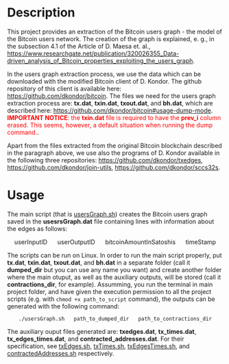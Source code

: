# Description
This project provides an extraction of the Bitcoin users graph - the model of the Bitcoin users network. The creation of the graph is explained, e. g., in the subsection 4.1 of the Article of D. Maesa et. al., https://www.researchgate.net/publication/320026355_Data-driven_analysis_of_Bitcoin_properties_exploiting_the_users_graph. 

In the users graph extraction process, we use the data which can be downloaded with the modified Bitcoin client of D. Kondor. The github repository of this client is available here: https://github.com/dkondor/bitcoin. The files we need for the users graph extraction process are: **tx.dat**, **txin.dat**, **txout.dat**, and **bh.dat**, which are described here: https://github.com/dkondor/bitcoin#usage-dump-mode. <span style="color:red">**IMPORTANT NOTICE**: the **txin.dat** file is required to have the **prev_i** column erased. This seems, however, a default situation when running the dump command.</span>.

Apart from the files extracted from the original Bitcoin blockchain described in the paragraph above, we use also the programs of D. Kondor available in the following three repositories: https://github.com/dkondor/txedges, https://github.com/dkondor/join-utils, https://github.com/dkondor/sccs32s.

# Usage
The main script (that is [usersGraph.sh](./usersGraph.sh)) creates the Bitcoin users graph saved in the **usesrsGraph.dat** file containing lines with information about the edges as follows:
<p align="center">
  userInputID &nbsp;&nbsp;&nbsp;&nbsp;&nbsp;userOutputID &nbsp;&nbsp;&nbsp;&nbsp;&nbsp;bitcoinAmountInSatoshis &nbsp;&nbsp;&nbsp;&nbsp;&nbsp;timeStamp
</p>

The scripts can be run on Linux. In order to run the main script properly, put **tx.dat**, **txin.dat**, **txout.dat**, and **bh.dat** in a separate folder (call it **dumped_dir** but you can use any name you want) and create another folder where the main otuput, as well as the auxiliary outputs, will be stored (call it **contractions_dir**, for example). Assumming, you run the terminal in main project folder, and have given the execution permission to all the project scripts (e.g. with `chmod +x path_to_script` command), the outputs can be generated with the following command:

<p align="center">
<code>./usersGraph.sh &nbsp;&nbsp;path_to_dumped_dir &nbsp;&nbsp;path_to_contractions_dir</code>
</p>

The auxiliary ouput files generated are: **txedges.dat**, **tx_times.dat**, **tx_edges_times.dat**, and **contracted_addresses.dat**. For their specification, see [txEdges.sh](./txEdges.sh), [txTimes.sh](./txTimes.sh), [txEdgesTimes.sh](./txEdgesTimes.sh), and [contractedAddresses.sh](./contractedAddresses.sh) respectively.